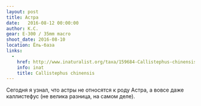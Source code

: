 ```yaml
---
layout: post
title: Астра
date:   2016-08-12 00:00:00
author: К.С.
gear: E-300 / 35mm macro
shoot_date: 2016-08-10
location: Ёль-база
links:
  -
    href: http://www.inaturalist.org/taxa/159684-Callistephus-chinensis
    info: inat
    title: Callistephus chinensis
---
```


Сегодня я узнал, что астры не относятся к роду Астра, а вовсе даже каллистефус (не велика разница, на самом деле).
